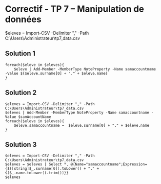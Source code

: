 # Correctif - TP 7 – Manipulation de données

$eleves = Import-CSV -Delimiter "," -Path C:\Users\Administrateur\tp7_data.csv

## Solution 1 
```
foreach($eleve in $eleves){
    $eleve | Add-Member -MemberType NoteProperty -Name samaccountname -Value $($eleve.surname[0] + "." + $eleve.name)
}
```
## Solution 2
```
$eleves = Import-CSV -Delimiter "," -Path C:\Users\Administrateur\tp7_data.csv
$eleves | Add-Member -MemberType NoteProperty -Name samaccountname -Value $samAccountName
foreach($eleve in $eleves){
    $eleve.samaccountname =  $eleve.surname[0] + "." + $eleve.name
}
```


## Solution 3
```
$eleves = Import-CSV -Delimiter "," -Path C:\Users\Administrateur\tp7_data.csv
$eleves = $eleves | Select *, @{Name="samaccountname";Expression={$([string]$_.surname[0]).toLower() + "." + $($_.name.toLower().trim())}}
$eleves
```
